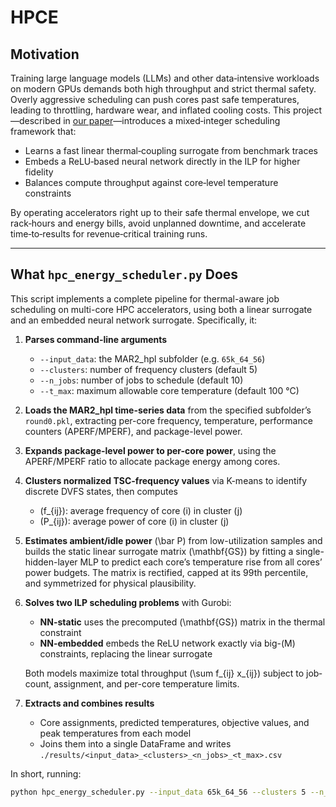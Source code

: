 # HPCE

## Motivation

Training large language models (LLMs) and other data‐intensive workloads on modern GPUs demands both high throughput and strict thermal safety.  Overly aggressive scheduling can push cores past safe temperatures, leading to throttling, hardware wear, and inflated cooling costs.  This project—described in [our paper](#)—introduces a mixed‐integer scheduling framework that:

- Learns a fast linear thermal‐coupling surrogate from benchmark traces  
- Embeds a ReLU‐based neural network directly in the ILP for higher fidelity  
- Balances compute throughput against core‐level temperature constraints  

By operating accelerators right up to their safe thermal envelope, we cut rack‐hours and energy bills, avoid unplanned downtime, and accelerate time‐to‐results for revenue‐critical training runs.

---

## What `hpc_energy_scheduler.py` Does

This script implements a complete pipeline for thermal-aware job scheduling on multi-core HPC accelerators, using both a linear surrogate and an embedded neural network surrogate. Specifically, it:

1. **Parses command-line arguments**  
   - `--input_data`: the MAR2_hpl subfolder (e.g. `65k_64_56`)  
   - `--clusters`: number of frequency clusters (default 5)  
   - `--n_jobs`: number of jobs to schedule (default 10)  
   - `--t_max`: maximum allowable core temperature (default 100 °C)  

2. **Loads the MAR2_hpl time-series data** from the specified subfolder’s `round0.pkl`, extracting per-core frequency, temperature, performance counters (APERF/MPERF), and package-level power.

3. **Expands package-level power to per-core power**, using the APERF/MPERF ratio to allocate package energy among cores.

4. **Clusters normalized TSC-frequency values** via K-means to identify discrete DVFS states, then computes  
   - \(f_{ij}\): average frequency of core \(i\) in cluster \(j\)  
   - \(P_{ij}\): average power of core \(i\) in cluster \(j\)  

5. **Estimates ambient/idle power** \(\bar P\) from low-utilization samples and builds the static linear surrogate matrix \(\mathbf{GS}\) by fitting a single-hidden-layer MLP to predict each core’s temperature rise from all cores’ power budgets. The matrix is rectified, capped at its 99th percentile, and symmetrized for physical plausibility.

6. **Solves two ILP scheduling problems** with Gurobi:  
   - **NN-static** uses the precomputed \(\mathbf{GS}\) matrix in the thermal constraint  
   - **NN-embedded** embeds the ReLU network exactly via big-\(M\) constraints, replacing the linear surrogate  

   Both models maximize total throughput \(\sum f_{ij} x_{ij}\) subject to job‐count, assignment, and per-core temperature limits.

7. **Extracts and combines results**  
   - Core assignments, predicted temperatures, objective values, and peak temperatures from each model  
   - Joins them into a single DataFrame and writes `./results/<input_data>_<clusters>_<n_jobs>_<t_max>.csv`

In short, running:

```bash
python hpc_energy_scheduler.py --input_data 65k_64_56 --clusters 5 --n_jobs 110 --t_max 85
```
